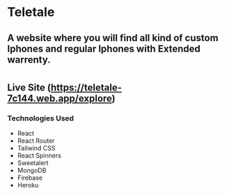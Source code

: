 #

# Teletale

## A website where you will find all kind of custom Iphones and regular Iphones with Extended warrenty.

#

## Live Site (https://teletale-7c144.web.app/explore)

### Technologies Used

- React
- React Router
- Tailwind CSS
- React Spinners
- Sweetalert
- MongoDB
- Firebase
- Heroku
